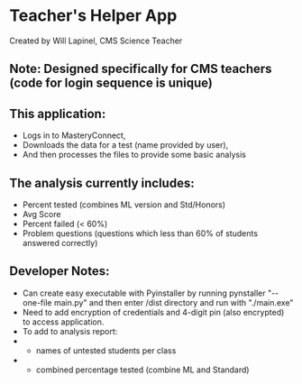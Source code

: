 # Teacher's Helper App
Created by Will Lapinel, CMS Science Teacher

## Note: Designed specifically for CMS teachers (code for login sequence is unique)

## This application:
- Logs in to MasteryConnect, 
- Downloads the data for a test (name provided by user), 
- And then processes the files to provide some basic analysis

## The analysis currently includes:
- Percent tested (combines ML version and Std/Honors)
- Avg Score 
- Percent failed (< 60%)
- Problem questions (questions which less than 60% of students answered correctly)

## Developer Notes:
- Can create easy executable with Pyinstaller by running pynstaller "--one-file main.py" and then enter /dist directory and run with "./main.exe"
- Need to add encryption of credentials and 4-digit pin (also encrypted) to access application.
- To add to analysis report: 
- - names of untested students per class
- - combined percentage tested (combine ML and Standard)